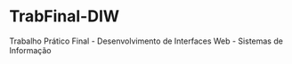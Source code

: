 # TrabFinal-DIW

Trabalho Prático Final - Desenvolvimento de Interfaces Web -
 Sistemas de Informação
